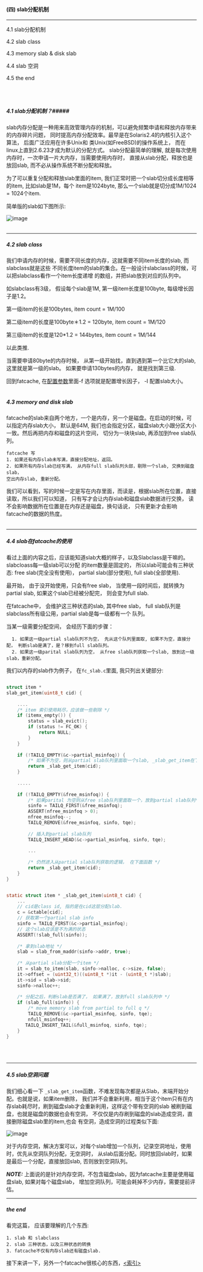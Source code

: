 #### (四) slab分配机制 ####
----------------------------


4.1 slab分配机制

4.2 slab class

4.3 memory slab & disk slab

4.4 slab 空洞

4.5 the end

<br />
<br />

##### 4.1 slab分配机制？#####

slab内存分配是一种用来高效管理内存的机制，可以避免频繁申请和释放内存带来的内存碎片问题，
同时提高内存分配效率。最早是在Solaris2.4的内核引入这个算法， 后面广泛应用在许多Unix和
类Unix(如FreeBSD)的操作系统上， 而在linux上直到2.6.23才成为默认的分配方式。
slab分配最简单的理解, 就是每次使用内存时，一次申请一片大内存，当需要使用内存时，
直接从slab分配，释放也是放回slab, 而不必从操作系统不断分配和释放。

为了可以重复分配和释放slab里面的item, 我们正常时把一个slab切分成长度相等的item, 比如slab是1M，每个
item是1024byte, 那么一个slab就是切分成1M/1024 = 1024个item. 

简单版的slab如下图所示:

![image](https://github.com/git-hulk/fatcache-note/blob/master/snapshot/slab_1.png)
<br />
<br />

-----------------------

##### 4.2 slab class #####

我们申请内存的时候，需要不同长度的内存，这就需要不同item长度的slab, 而slabclass就是这些
不同长度item的slab的集合。在一般设计slabclass的时候，可以把slabclass看作一个item长度递增
的数组，并把slab放到对应的队列中。

如slabclass有3级， 假设每个slab是1M, 第一级item长度是100byte, 每级增长因子是1.2。

第一级item的长是100bytes, item count = 1M/100

第二级item的长度是100byte＊1.2 = 120byte, item count = 1M/120

第三级item的长度是120*1.2 = 144bytes, item count = 1M/144

以此类推.

当需要申请80byte的内存时候， 从第一级开始找，直到遇到第一个比它大的slab, 这里就是第一级的slab。
如果要申请130bytes的内存， 就是找到第三级.

回到fatcache, 在[配置参数](./configure.md)里面-f 选项就是配置增长因子， -I 配置slab大小。
<br />
<br />

##### 4.3 memory and disk slab #####

fatcache的slab来自两个地方，一个是内存，另一个是磁盘。在启动的时候，可以指定内存slab大小，
默认是64M, 我们也会指定分区，磁盘slab大小跟分区大小一致。然后再把内存和磁盘的这片空间，
切分为一块块slab, 再添加到free slab队列。

```
fatcache 写
1. 如果还有内存slab未写满，直接分配地址，返回。
2. 如果所有内存slab已经写满， 从内存full slab队列头部，剔除一个slab, 交换到磁盘slab，
空出内存slab, 重新分配。
```
我们可以看到，写的时候一定是写在内存里面，而读是，根据slab所在位置，直接读取，所以我们可以知道，
只有写才会让内存slab和磁盘slab数据进行交换， 读不会影响数据所在位置是在内存还是磁盘，换句话说，
只有更新才会影响fatcache的数据的热度。
<br />
<br />

--------------------------

##### 4.4 slab在fatcache的使用 #####

看过上面的内容之后，应该能知道slab大概的样子，以及Slabclass是干嘛的。 slabcloass每一级slab可以分配
的item数量是固定的， 所以slab可能会有三种状态: free slab(完全没有使用)， partial slab(部分使用),
full slab(全部使用).

最开始， 由于没开始使用，只会有free slab， 当使用一段时间后，就转换为partial slab, 如果这个slab已经被分配完，
则会变为full slab.

在fatcache中， 会维护这三种状态的slab, 其中free slab， full slab队列是slabclass所有级公用，partial slab是每一级都有一个
队列。

当某一级需要分配空间， 会经历下面的步骤：
```
  1. 如果这一级partial slab队列不为空， 先从这个队列里面取, 如果不为空，直接分配， 判断slab是满了，是？移到full slab队列。
  2. 如果这一级parital slab队列为空， 从free slab队列获取一个slab, 放到这一级slab，重新分配。
```
我们以内存的slab作为例子， 在`fc_slab.c`里面, 我只列出关键部分:
```c

struct item *
slab_get_item(uint8_t cid) {
    
    ....
    /* item 索引使用耗尽，应该做一些剔除 */
    if (itemx_empty()) {
        status = slab_evict();
        if (status != FC_OK) {
            return NULL;
        }   
    }  
    
    if (!TAILQ_EMPTY(&c->partial_msinfoq)) {
        /* 如果不为空，则从partial slab队列里面取一个slab, _slab_get_item在下面定义*/
        return _slab_get_item(cid);
    }
    
    .....
    
    if (!TAILQ_EMPTY(&free_msinfoq)) {
        /* 如果parital 为空则从free slab队列里面取一个，放到partial slab队列*/
        sinfo = TAILQ_FIRST(&free_msinfoq);
        ASSERT(nfree_msinfoq > 0);
        nfree_msinfoq--;
        TAILQ_REMOVE(&free_msinfoq, sinfo, tqe);
        
        // 插入到partial slab队列
        TAILQ_INSERT_HEAD(&c->partial_msinfoq, sinfo, tqe);
        
        ...
        
        /* 仍然进入从partial slab队列获取的逻辑， 在下面函数 */
        return _slab_get_item(cid);
    }
}


static struct item * _slab_get_item(uint8_t cid) {
    ...
    // cid是class id, 指的是在cid这层分配slab.
    c = &ctable[cid];
    // 获取第一个partial slab info
    sinfo = TAILQ_FIRST(&c->partial_msinfoq);
    // 这个slab应该是不为满的状态
    ASSERT(!slab_full(sinfo));
    
    /* 拿到slab地址 */
    slab = slab_from_maddr(sinfo->addr, true);
    
    /* 从partial slab分配一个item */
    it = slab_to_item(slab, sinfo->nalloc, c->size, false);
    it->offset = (uint32_t)((uint8_t *)it - (uint8_t *)slab);
    it->sid = slab->sid;
    sinfo->nalloc++;
    
    /* 分配之后，判断slab是否满了， 如果满了，放到full slab队列中 */
    if (slab_full(sinfo)) {
        /* move memory slab from partial to full q */
        TAILQ_REMOVE(&c->partial_msinfoq, sinfo, tqe);
        nfull_msinfoq++;
       TAILQ_INSERT_TAIL(&full_msinfoq, sinfo, tqe);
    }
}


```
<br />
<br />

------------------------

##### 4.5 slab空洞问题 #####

我们细心看一下 `_slab_get_item`函数，不难发现每次都是从Slab，末端开始分配。也就是说，如果item删除，
我们并不会重新利用，相当于这个item只有在内存slab耗尽时，刷到磁盘slab才会重新利用，这样这个带有空洞的slab
被刷到磁盘，也就是磁盘的数据也会有空洞， 不仅仅是内存刷到磁盘的slab造成空洞，直接删除磁盘slab里的item,也会
有空洞，造成空洞的过程类似下面:

![image](https://github.com/git-hulk/fatcache-note/blob/master/snapshot/slab_hole.png)

对于内存空洞，解决方案可以，对每个slab增加一个队列，记录空洞地址，使用时，优先从空洞队列分配，无空洞时，
从slab后面分配。同时放回slab时，如果是最后一个分配，直接放回slab, 否则放到空洞队列。

***NOTE:*** 上面说的是针对内存空洞，不包含磁盘slab，因为fatcache主要是使用磁盘slab, 如果对每个磁盘slab，
增加空洞队列，可能会耗掉不少内存，需要提前评估。

----------------------------

##### the end #####

看完这篇， 应该要理解的几个东西:
```
1. slab 和 slabclass
2. slab 三种状态，以及三种状态的转换
3. fatcache不仅有内存slab还有磁盘slab.
```

接下来讲一下，另外一个fatcache很核心的东西，[<索引>](./itemx.md)
